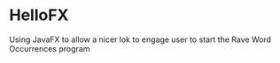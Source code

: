# HelloFX
Using JavaFX to allow a nicer lok to engage user to start the Rave Word Occurrences program
